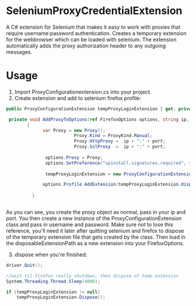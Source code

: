 # SeleniumProxyCredentialExtension
A C# extension for Selenium that makes it easy to work with proxies that require username:password authentication.
Creates a temporary extension for the webbrowser which can be loaded with selenium. The extension automatically adds the proxy authorization header to any outgoing messages.

# Usage

1. Import ProxyConfigurationextension.cs into your project.
2. Create extension and add to selenium firefox profile:
```csharp
public ProxyConfigurationExtension tempProxyLoginExtension { get; private set; }

 private void AddProxyToOptions(ref FirefoxOptions options, string ip, string port, string username, string password)
        {
              var Proxy = new Proxy();
                          Proxy.Kind = ProxyKind.Manual;
                          Proxy.HttpProxy =  ip + ":" + port;
                          Proxy.SslProxy  =  ip + ":" + port;
                          
               options.Proxy = Proxy;
               options.SetPreference("xpinstall.signatures.required", false);
               
               tempProxyLoginExtension = new ProxyConfigurationExtension(username, password);

              options.Profile.AddExtension(tempProxyLoginExtension.disposableExtensionPath);
              
          }
                          
```

As you can see, you create the proxy object as normal, pass in your ip and port. You then create a new instance of the ProxyConfigurationExtension class and pass in username and password. Make sure not to lose this reference, you'll need it later after quitting selenium and firefox to dispose of the temporary extension file that gets created by the class.
Then load in the disposableExtensionPath as a new extension into your FirefoxOptions.

3. dispose when you're finished:

```csharp
driver.Quit();

//wait til firefox really shutdown, then dispose of temp extension
System.Threading.Thread.Sleep(4000);

if (tempProxyLoginExtension != null)
    tempProxyLoginExtension.Dispose();
```       
